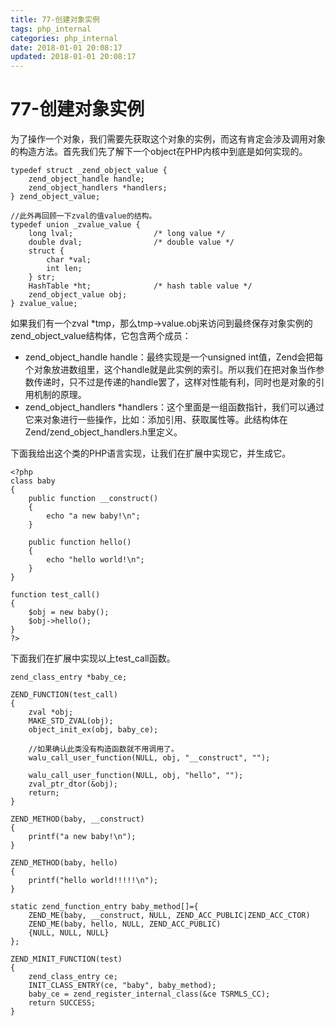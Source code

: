 ```yaml
---
title: 77-创建对象实例
tags: php_internal
categories: php_internal
date: 2018-01-01 20:08:17
updated: 2018-01-01 20:08:17
---
```


# 77-创建对象实例
为了操作一个对象，我们需要先获取这个对象的实例，而这有肯定会涉及调用对象的构造方法。首先我们先了解下一个object在PHP内核中到底是如何实现的。

    typedef struct _zend_object_value {
    	zend_object_handle handle;
    	zend_object_handlers *handlers;
    } zend_object_value;

    //此外再回顾一下zval的值value的结构。
    typedef union _zvalue_value {
    	long lval;					/* long value */
    	double dval;				/* double value */
    	struct {
    		char *val;
    		int len;
    	} str;
    	HashTable *ht;				/* hash table value */
    	zend_object_value obj;
    } zvalue_value;

如果我们有一个zval *tmp，那么tmp->value.obj来访问到最终保存对象实例的zend_object_value结构体，它包含两个成员：

- zend_object_handle handle：最终实现是一个unsigned int值，Zend会把每个对象放进数组里，这个handle就是此实例的索引。所以我们在把对象当作参数传递时，只不过是传递的handle罢了，这样对性能有利，同时也是对象的引用机制的原理。
- zend_object_handlers *handlers：这个里面是一组函数指针，我们可以通过它来对象进行一些操作，比如：添加引用、获取属性等。此结构体在Zend/zend_object_handlers.h里定义。

下面我给出这个类的PHP语言实现，让我们在扩展中实现它，并生成它。

    <?php
    class baby
    {
    	public function __construct()
    	{
    		echo "a new baby!\n";
    	}

    	public function hello()
    	{
    		echo "hello world!\n";
    	}
    }

    function test_call()
    {
    	$obj = new baby();
    	$obj->hello();
    }
    ?>

下面我们在扩展中实现以上test_call函数。

    zend_class_entry *baby_ce;

    ZEND_FUNCTION(test_call)
    {
    	zval *obj;
    	MAKE_STD_ZVAL(obj);
    	object_init_ex(obj, baby_ce);

    	//如果确认此类没有构造函数就不用调用了。
    	walu_call_user_function(NULL, obj, "__construct", "");

    	walu_call_user_function(NULL, obj, "hello", "");
    	zval_ptr_dtor(&obj);
    	return;
    }

    ZEND_METHOD(baby, __construct)
    {
    	printf("a new baby!\n");
    }

    ZEND_METHOD(baby, hello)
    {
    	printf("hello world!!!!!\n");
    }

    static zend_function_entry baby_method[]={
    	ZEND_ME(baby, __construct, NULL, ZEND_ACC_PUBLIC|ZEND_ACC_CTOR)
    	ZEND_ME(baby, hello, NULL, ZEND_ACC_PUBLIC)
    	{NULL, NULL, NULL}
    };

    ZEND_MINIT_FUNCTION(test)
    {
    	zend_class_entry ce;
    	INIT_CLASS_ENTRY(ce, "baby", baby_method);
    	baby_ce = zend_register_internal_class(&ce TSRMLS_CC);
    	return SUCCESS;
    }
